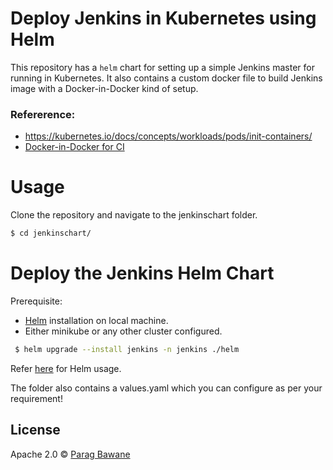 # Deploy Jenkins in Kubernetes using Helm
This repository has a `helm` chart for setting up a simple Jenkins master for running in Kubernetes.
It also contains a custom docker file to build Jenkins image with a Docker-in-Docker kind of setup. 
### Refererence: 

-   https://kubernetes.io/docs/concepts/workloads/pods/init-containers/    
-   [Docker-in-Docker for CI](https://jpetazzo.github.io/2015/09/03/do-not-use-docker-in-docker-for-ci/#:~:text=The%20primary%20purpose%20of%20Docker,into%20your%20Jenkins%20container%20instead.)


# Usage
Clone the repository and navigate to the jenkinschart folder.

```sh
$ cd jenkinschart/
```

# Deploy the Jenkins Helm Chart

Prerequisite: 
   -    [Helm](https://helm.sh/docs/intro/install/) installation on local machine.
   -    Either minikube or any other cluster configured.

   ```sh
    $ helm upgrade --install jenkins -n jenkins ./helm
   ```
   Refer [here](https://helm.sh/docs/intro/using_helm/) for Helm usage.

The folder also contains a values.yaml which you can configure as per your requirement!


## License
Apache 2.0 © [Parag Bawane]()
